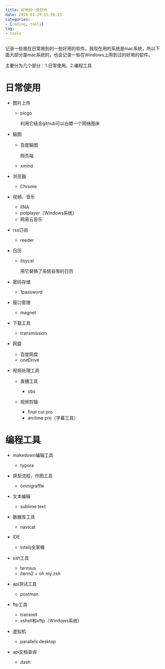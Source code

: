 ```yaml
---
title: 好用的一些软件
date: 2020-01-29 15:58:13
categories:
- [coding, tools]
tag:
- tools
---
```


记录一些我在日常用到的一些好用的软件。我现在用的系统是mac系统，所以下面大部分是mac系统的，也会记录一些在Windows上用到过的好用的软件。

主要分为几个部分：1.日常使用。2.编程工具

<!--more-->

# 日常使用

- 图片上传

  - picgo

    利用它结合github可以白嫖一个网络图床

- 脑图

  - 百度脑图

    网页端

  - xmind

- 浏览器

  - Chrome

- 视频、音乐

  - IINA
  - potplayer（Windows系统）
  - 网易云音乐

- rss订阅

  - reeder

- 日历

  - itsycal

    用它替换了系统自带的日历

- 密码存储
  - 1password

- 窗口管理
  - magnet

- 下载工具
  - transmission

- 网盘

  - 百度网盘
  - oneDrive

- 视频处理工具

  - 直播工具
    - obs

  - 视频剪辑
    - final cut pro
    - arctime pro（字幕工具）

# 编程工具

- makedown编辑工具
  - typora

- 原型流程，作图工具
  - omnigraffle

- 文本编辑
  - sublime text
- 数据库工具

  - navicat
- IDE

  - Intelij全家桶

- ssh工具
  - termius
  - iterm2 + oh my zsh
- api测试工具
  - postman

- ftp工具

  - transmit
  - xshell和xftp（Windows系统）

- 虚拟机
  - parallels desktop

- api文档查询
  - dash

